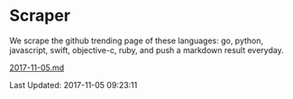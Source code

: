# Scraper

We scrape the github trending page of these languages: go, python, javascript, swift, objective-c, ruby, and push a markdown result everyday.

[2017-11-05.md](https://github.com/henson/Scraper/blob/master/2017-11-05.md)

Last Updated: 2017-11-05 09:23:11
